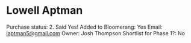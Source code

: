 # Lowell Aptman

Purchase status: 2. Said Yes!
Added to Bloomerang: Yes
Email: laptman5@gmail.com
Owner: Josh Thompson
Shortlist for Phase 1?: No